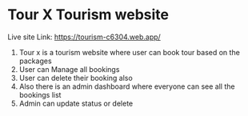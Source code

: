 # Tour X Tourism website 

Live site Link: https://tourism-c6304.web.app/

1. Tour x is a tourism website where user can book tour based on the packages
2. User can Manage all bookings
3. User can delete their booking also
4. Also there is an admin dashboard where everyone can see all the bookings list 
5. Admin can update status or delete

